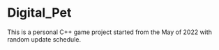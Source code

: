 # Digital_Pet
This is a personal C++ game project started from the May of 2022 with random update schedule.
